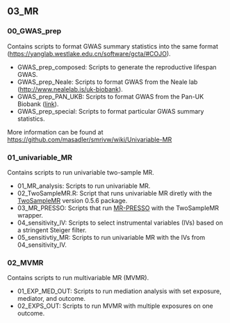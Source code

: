 ## 03_MR

### 00_GWAS_prep
Contains scripts to format GWAS summary statistics into the same format (https://yanglab.westlake.edu.cn/software/gcta/#COJO).
* GWAS_prep_composed: Scripts to generate the reproductive lifespan GWAS.
* GWAS_prep_Neale: Scripts to format GWAS from the Neale lab (http://www.nealelab.is/uk-biobank).
* GWAS_prep_PAN_UKB: Scripts to format GWAS from the Pan-UK Biobank ([link](https://docs.google.com/spreadsheets/d/1AeeADtT0U1AukliiNyiVzVRdLYPkTbruQSk38DeutU8/edit#gid=1450719288)).
* GWAS_prep_special: Scripts to format particular GWAS summary statistics.

More information can be found at https://github.com/masadler/smrivw/wiki/Univariable-MR

### 01_univariable_MR
Contains scripts to run univariable two-sample MR.
* 01_MR_analysis: Scripts to run univariable MR.
* 02_TwoSampleMR.R: Script that runs univariable MR diretly with the [TwoSampleMR](https://mrcieu.github.io/TwoSampleMR/) version 0.5.6 package.
* 03_MR_PRESSO: Scripts that run [MR-PRESSO](https://github.com/rondolab/MR-PRESSO) with the TwoSampleMR wrapper.
* 04_sensitivity_IV: Scripts to select instrumental variables (IVs) based on a stringent Steiger filter.
* 05_sensitivtiy_MR: Scripts to run univariable MR with the IVs from 04_sensitivity_IV.

### 02_MVMR
Contains scripts to run multivariable MR (MVMR).
* 01_EXP_MED_OUT: Scripts to run mediation analysis with set exposure, mediator, and outcome.
* 02_EXPS_OUT: Scripts to run MVMR with multiple exposures on one outcome.